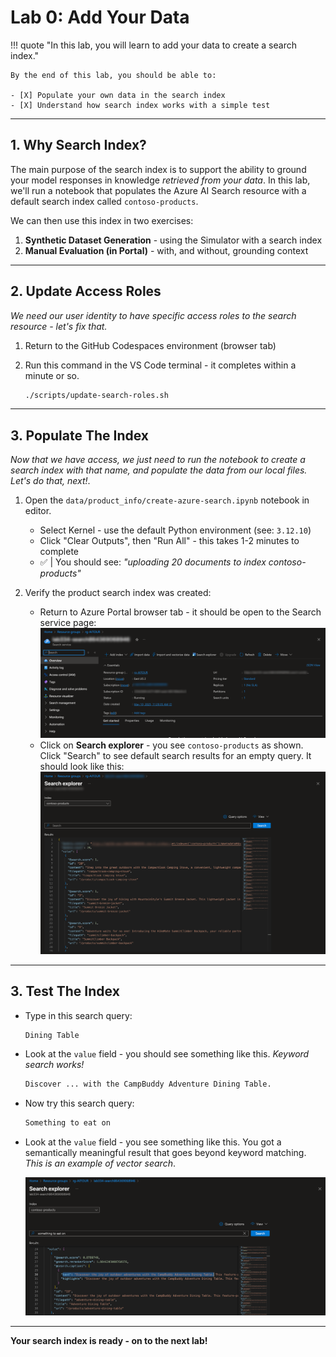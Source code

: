 # Lab 0: Add Your Data

!!! quote "In this lab, you will learn to add your data to create a search index."

    By the end of this lab, you should be able to:

    - [X] Populate your own data in the search index
    - [X] Understand how search index works with a simple test

---

## 1. Why Search Index?

The main purpose of the search index is to support the ability to ground your model responses in knowledge _retrieved from your data_. In this lab, we'll run a notebook that populates the Azure AI Search resource with a default search index called `contoso-products`. 

We can then use this index in two exercises:

1. **Synthetic Dataset Generation** - using the Simulator with a search index
1. **Manual Evaluation (in Portal)** - with, and without, grounding context

---

## 2. Update Access Roles

_We need our user identity to have specific access roles to the search resource - let's fix that._

1. Return to the GitHub Codespaces environment (browser tab)
1. Run this command in the VS Code terminal - it completes within a minute or so.

    ```bash title="" linenums="0"
    ./scripts/update-search-roles.sh
    ```

---

## 3. Populate The Index

_Now that we have access, we just need to run the notebook to create a search index with that name, and populate the data from our local files. Let's do that, next!_.

1. Open the `data/product_info/create-azure-search.ipynb` notebook in editor.
    - Select Kernel - use the default Python environment (see: `3.12.10`)
    - Click "Clear Outputs", then "Run All" - this takes 1-2 minutes to complete
    - ✅ | You should see: _"uploading 20 documents to index contoso-products"_

1. Verify the product search index was created:
    - Return to Azure Portal browser tab - it should be open to the Search service page:
        ![Foundry](./../../img/self-guided/01-Azure-Portal-04.png)
    - Click on **Search explorer** - you see `contoso-products` as shown. Click "Search" to see default search results for an empty query. It should look like this:
        ![Foundry](./../../img/self-guided/01-Index-Populate.png)

---

## 3. Test The Index

- Type in this search query:

    ```bash title="" linenums="0"
    Dining Table
    ```

- Look at the `value` field - you should see something like this. _Keyword search works!_

    ```bash title="" linenums="0"
    Discover ... with the CampBuddy Adventure Dining Table.
    ```

- Now try this search query:

    ```bash title="" linenums="0"
    Something to eat on
    ```
    
- Look at the `value` field - you see something like this. You got a semantically meaningful result that goes beyond keyword matching. _This is an example of vector search_.

    ![Foundry](./../../img/self-guided/01-Index-Validate.png)

---

**Your search index is ready - on to the next lab!**